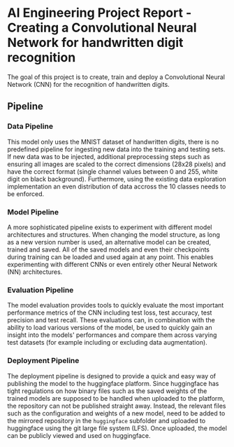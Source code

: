 # AI Engineering Project Report - Creating a Convolutional Neural Network for handwritten digit recognition

The goal of this project is to create, train and deploy a Convolutional Neural Network (CNN) for the recognition of handwritten digits.

## Pipeline

### Data Pipeline

This model only uses the MNIST dataset of handwritten digits, there is no predefined pipeline for ingesting new data into the training and testing sets. If new data was to be injected, additional preprocessing steps such as ensuring all images are scaled to the correct dimensions (28x28 pixels) and have the correct format (single channel values between 0 and 255, white digit on black background). Furthermore, using the existing data exploration implementation an even distribution of data accross the 10 classes needs to be enforced.

### Model Pipeline

A more sophisticated pipeline exists to experiment with different model architectures and structures. When changing the model structure, as long as a new version number is used, an alternative model can be created, trained and saved. All of the saved models and even their checkpoints during training can be loaded and used again at any point. This enables experimenting with different CNNs or even entirely other Neural Network (NN) architectures.

### Evaluation Pipeline

The model evaluation provides tools to quickly evaluate the most important performance metrics of the CNN including test loss, test accuracy, test precision and test recall. These evaluations can, in combination with the ability to load various versions of the model, be used to quickly gain an insight into the models' performances and compare them across varying test datasets (for example including or excluding data augmentation).

### Deployment Pipeline

The deployment pipeline is designed to provide a quick and easy way of publishing the model to the huggingface platform. Since huggingface has tight regulations on how binary files such as the saved weights of the trained models are supposed to be handled when uploaded to the platform, the repository can not be published straight away. Instead, the relevant files such as the configuration and weights of a new model, need to be added to the mirrored repository in the `huggingface` subfolder and uploaded to huggingface using the git large file system (LFS). Once uploaded, the model can be publicly viewed and used on huggingface.
